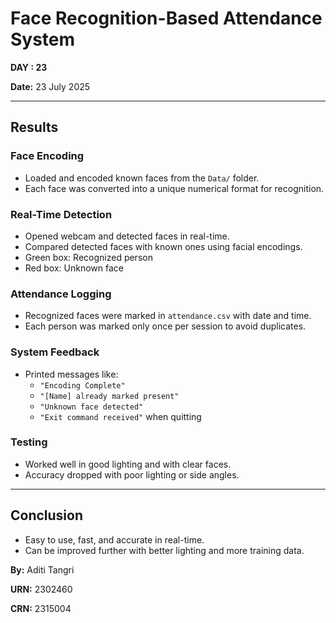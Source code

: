# Face Recognition-Based Attendance System  
**DAY : 23**

**Date:** 23 July 2025  


---

## Results 

### Face Encoding
- Loaded and encoded known faces from the `Data/` folder.
- Each face was converted into a unique numerical format for recognition.

### Real-Time Detection
- Opened webcam and detected faces in real-time.
- Compared detected faces with known ones using facial encodings.
- Green box: Recognized person  
- Red box: Unknown face

### Attendance Logging
- Recognized faces were marked in `attendance.csv` with date and time.
- Each person was marked only once per session to avoid duplicates.

### System Feedback
- Printed messages like:
  - `"Encoding Complete"`
  - `"[Name] already marked present"`
  - `"Unknown face detected"`
  - `"Exit command received"` when quitting

### Testing
- Worked well in good lighting and with clear faces.
- Accuracy dropped with poor lighting or side angles.

---

## Conclusion
- Easy to use, fast, and accurate in real-time.
- Can be improved further with better lighting and more training data.

**By:** Aditi Tangri 

**URN:** 2302460 

**CRN:** 2315004  
